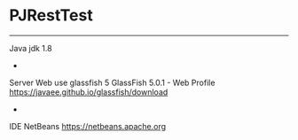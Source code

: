 # PJRestTest



___________________________________________



Java jdk 1.8

-
Server Web
use glassfish 5
GlassFish 5.0.1 - Web Profile
https://javaee.github.io/glassfish/download

-
IDE
NetBeans
https://netbeans.apache.org
